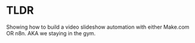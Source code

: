 # TLDR

Showing how to build a video slideshow automation with either Make.com OR n8n. AKA we staying in the gym.